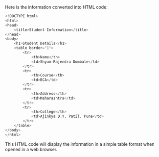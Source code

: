 Here is the information converted into HTML code:

```s
<!DOCTYPE html>
<html>
<head>
	<title>Student Information</title>
</head>
<body>
	<h1>Student Details</h1>
	<table border="1">
		<tr>
			<th>Name</th>
			<td>Shyam Rajendra Dombale</td>
		</tr>
		<tr>
			<th>Course</th>
			<td>BCA</td>
		</tr>
		<tr>
			<th>Address</th>
			<td>Maharashtra</td>
		</tr>
		<tr>
			<th>College</th>
			<td>Ajinkya D.Y. Patil, Pune</td>
		</tr>
	</table>
</body>
</html>
```

This HTML code will display the information in a simple table format when opened in a web browser.
